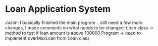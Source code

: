 # Loan Application System
Justin: I basically finished the main program... still need a few more changes, I made comments on what needs to be changed:
Loan class -> method to test if loan amount is above 100000
Program -> need to implement overMaxLoan from Loan class
